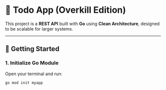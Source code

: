 # 📝 Todo App (Overkill Edition)

This project is a **REST API** built with **Go** using **Clean Architecture**, designed to be scalable for larger systems.

---

## 🚀 Getting Started

### 1. Initialize Go Module

Open your terminal and run:

```bash
go mod init myapp
```
